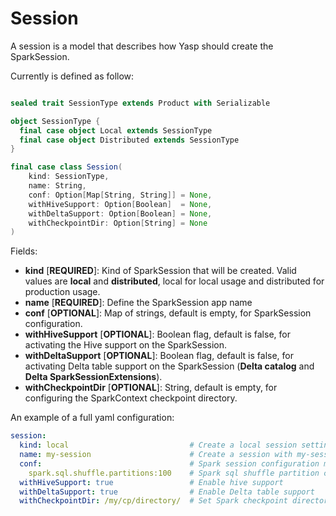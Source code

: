 # Session

A session is a model that describes how Yasp should create the SparkSession.

Currently is defined as follow:

```scala

sealed trait SessionType extends Product with Serializable

object SessionType {
  final case object Local extends SessionType
  final case object Distributed extends SessionType
}

final case class Session(
    kind: SessionType,
    name: String,
    conf: Option[Map[String, String]] = None,
    withHiveSupport: Option[Boolean]  = None,
    withDeltaSupport: Option[Boolean] = None,
    withCheckpointDir: Option[String] = None
)
```

Fields:
* **kind** [**REQUIRED**]: Kind of SparkSession that will be created. Valid values are **local** and **distributed**, local for local usage and distributed for production usage.
* **name** [**REQUIRED**]: Define the SparkSession app name
* **conf** [**OPTIONAL**]: Map of strings, default is empty, for SparkSession configuration.
* **withHiveSupport** [**OPTIONAL**]: Boolean flag, default is false, for activating the Hive support on the SparkSession.
* **withDeltaSupport** [**OPTIONAL**]: Boolean flag, default is false, for activating Delta table support on the SparkSession (**Delta catalog** and **Delta SparkSessionExtensions**).
* **withCheckpointDir** [**OPTIONAL**]: String, default is empty, for configuring the SparkContext checkpoint directory.

An example of a full yaml configuration:

```yaml
session: 
  kind: local                           # Create a local session settings the master to local[*]
  name: my-session                      # Create a session with my-session as app-name
  conf:                                 # Spark session configuration map
    spark.sql.shuffle.partitions:100    # Spark sql shuffle partition configured to 100
  withHiveSupport: true                 # Enable hive support
  withDeltaSupport: true                # Enable Delta table support
  withCheckpointDir: /my/cp/directory/  # Set Spark checkpoint directory to /my/cp/directory
```
